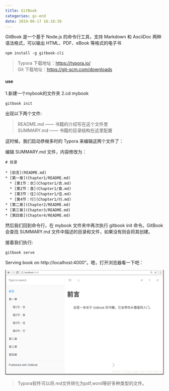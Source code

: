 ```yaml
---
title: GitBook
categories: gc-end
date: 2019-06-17 16:18:39
---
```


GitBook 是一个基于 Node.js 的命令行工具，支持 Markdown 和 AsciiDoc 两种语法格式，可以输出 HTML、PDF、eBook 等格式的电子书

```shell
npm install -g gitbook-cli
```

> Typora 下载地址：https://typora.io/   
Git 下载地址：https://git-scm.com/downloads
<!-- more -->
#### use

1.新建一个mybook的文件夹
2.cd mybook
```shell
gitbook init
```
出现以下两个文件: 
> README.md —— 书籍的介绍写在这个文件里   
SUMMARY.md —— 书籍的目录结构在这里配置

这时候，我们启动恭候多时的 Typora 来编辑这两个文件了：

编辑 SUMMARY.md 文件，内容修改为：
```shell
# 目录

* [前言](README.md)
* [第一章](Chapter1/README.md)
  * [第1节：衣](Chapter1/衣.md)
  * [第2节：食](Chapter1/食.md)
  * [第3节：住](Chapter1/住.md)
  * [第4节：行](Chapter1/行.md)
* [第二章](Chapter2/README.md)
* [第三章](Chapter3/README.md)
* [第四章](Chapter4/README.md)
```

然后我们回到命令行，在 mybook 文件夹中再次执行 gitbook init 命令。GitBook 会查找 SUMMARY.md 文件中描述的目录和文件，如果没有则会将其创建。

接着我们执行:
```shell
gitbook serve
```
Serving book on http://localhost:4000”。嗯，打开浏览器看一下吧：

![blockchain](https://raw.githubusercontent.com/xiaosongread/github-xiaosongread-hexo/master/img-folder/8.png)

> Typora软件可以将.md文件转化为pdf,word等好多种类型的文件。


